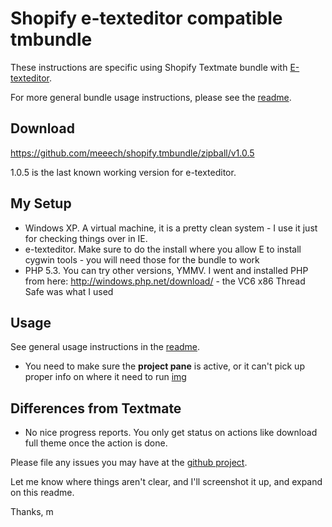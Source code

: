 Shopify e-texteditor compatible tmbundle
========================================

These instructions are specific using Shopify Textmate bundle with [E-texteditor](http://www.e-texteditor.com/).

For more general bundle usage instructions, please see the [readme](https://github.com/meeech/shopify.tmbundle/blob/windows-compat/readme.markdown).

Download
--------

https://github.com/meeech/shopify.tmbundle/zipball/v1.0.5

1.0.5 is the last known working version for e-texteditor. 

My Setup
--------

* Windows XP. A virtual machine, it is a pretty clean system - I use it just for checking things over in IE.
* e-texteditor. Make sure to do the install where you allow E to install cygwin tools - you will need those for the bundle to work
* PHP 5.3. You can try other versions, YMMV. I went and installed PHP from here: http://windows.php.net/download/ - the VC6 x86 Thread Safe was what I used

Usage
-----

See general usage instructions in the [readme](https://github.com/meeech/shopify.tmbundle/blob/windows-compat/readme.markdown).

* You need to make sure the **project pane** is active, or it can't pick up proper info on where it need to run [img](http://meeech.github.com/img/project-pane.png) 

Differences from Textmate
-------------------------

* No nice progress reports. You only get status on actions like download full theme once the action is done.

Please file any issues you may have at the [github project](https://github.com/meeech/shopify.tmbundle/issues).

Let me know where things aren't clear, and I'll screenshot it up, and expand on this readme.

Thanks,
m

